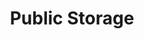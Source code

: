 ---
title: "Public Storage"
url: /phoenix/public-storage-north-north-valley-parkway/
shop: storage rental
---